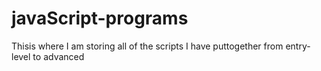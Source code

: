 # javaScript-programs
Thisis where I am storing all of the scripts I have puttogether from entry-level to advanced
